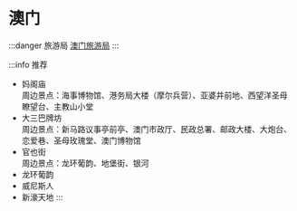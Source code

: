 # 澳门

:::danger 旅游局
[澳门旅游局](https://www.macaotourism.gov.mo/zh-hans/)
:::

:::info 推荐

- 妈阁庙  
    周边景点：海事博物馆、港务局大楼（摩尔兵营）、亚婆井前地、西望洋圣母瞭望台、主教山小堂
- 大三巴牌坊  
    周边景点：新马路议事亭前亭、澳门市政厅、民政总署、邮政大楼、大炮台、恋爱巷、圣母玫瑰堂、澳门博物馆
- 官也街  
    周边景点：龙环葡韵、地堡街、银河
- 龙环葡韵
- 威尼斯人
- 新濠天地
:::
<LinkTravelogue city="澳门" />

<script setup>
import LinkTravelogue from "../../.vitepress/components/trip/LinkTravelogue.vue";
</script>
